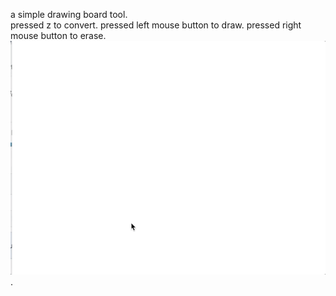 a simple drawing board tool.    
pressed z to convert. 
pressed left mouse button to draw. 
pressed right mouse button to erase. 
![image](https://github.com/doremi31618/Processing_SimpleDrawingBoard/blob/master/pic/SimpleDrawingBoard.gif).
